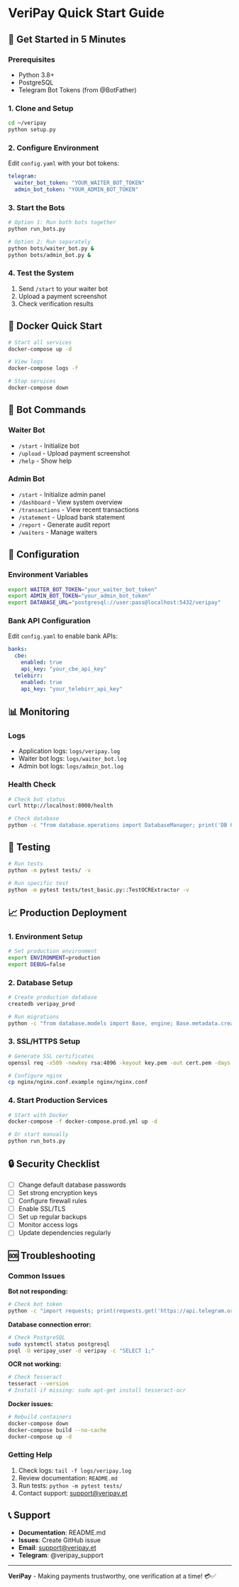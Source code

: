 # VeriPay Quick Start Guide

## 🚀 Get Started in 5 Minutes

### Prerequisites
- Python 3.8+
- PostgreSQL
- Telegram Bot Tokens (from @BotFather)

### 1. Clone and Setup
```bash
cd ~/veripay
python setup.py
```

### 2. Configure Environment
Edit `config.yaml` with your bot tokens:
```yaml
telegram:
  waiter_bot_token: "YOUR_WAITER_BOT_TOKEN"
  admin_bot_token: "YOUR_ADMIN_BOT_TOKEN"
```

### 3. Start the Bots
```bash
# Option 1: Run both bots together
python run_bots.py

# Option 2: Run separately
python bots/waiter_bot.py &
python bots/admin_bot.py &
```

### 4. Test the System
1. Send `/start` to your waiter bot
2. Upload a payment screenshot
3. Check verification results

## 🐳 Docker Quick Start

```bash
# Start all services
docker-compose up -d

# View logs
docker-compose logs -f

# Stop services
docker-compose down
```

## 📱 Bot Commands

### Waiter Bot
- `/start` - Initialize bot
- `/upload` - Upload payment screenshot
- `/help` - Show help

### Admin Bot
- `/start` - Initialize admin panel
- `/dashboard` - View system overview
- `/transactions` - View recent transactions
- `/statement` - Upload bank statement
- `/report` - Generate audit report
- `/waiters` - Manage waiters

## 🔧 Configuration

### Environment Variables
```bash
export WAITER_BOT_TOKEN="your_waiter_bot_token"
export ADMIN_BOT_TOKEN="your_admin_bot_token"
export DATABASE_URL="postgresql://user:pass@localhost:5432/veripay"
```

### Bank API Configuration
Edit `config.yaml` to enable bank APIs:
```yaml
banks:
  cbe:
    enabled: true
    api_key: "your_cbe_api_key"
  telebirr:
    enabled: true
    api_key: "your_telebirr_api_key"
```

## 📊 Monitoring

### Logs
- Application logs: `logs/veripay.log`
- Waiter bot logs: `logs/waiter_bot.log`
- Admin bot logs: `logs/admin_bot.log`

### Health Check
```bash
# Check bot status
curl http://localhost:8000/health

# Check database
python -c "from database.operations import DatabaseManager; print('DB OK')"
```

## 🧪 Testing

```bash
# Run tests
python -m pytest tests/ -v

# Run specific test
python -m pytest tests/test_basic.py::TestOCRExtractor -v
```

## 📈 Production Deployment

### 1. Environment Setup
```bash
# Set production environment
export ENVIRONMENT=production
export DEBUG=false
```

### 2. Database Setup
```bash
# Create production database
createdb veripay_prod

# Run migrations
python -c "from database.models import Base, engine; Base.metadata.create_all(engine)"
```

### 3. SSL/HTTPS Setup
```bash
# Generate SSL certificates
openssl req -x509 -newkey rsa:4096 -keyout key.pem -out cert.pem -days 365 -nodes

# Configure nginx
cp nginx/nginx.conf.example nginx/nginx.conf
```

### 4. Start Production Services
```bash
# Start with Docker
docker-compose -f docker-compose.prod.yml up -d

# Or start manually
python run_bots.py
```

## 🔒 Security Checklist

- [ ] Change default database passwords
- [ ] Set strong encryption keys
- [ ] Configure firewall rules
- [ ] Enable SSL/TLS
- [ ] Set up regular backups
- [ ] Monitor access logs
- [ ] Update dependencies regularly

## 🆘 Troubleshooting

### Common Issues

**Bot not responding:**
```bash
# Check bot token
python -c "import requests; print(requests.get('https://api.telegram.org/bot<TOKEN>/getMe').json())"
```

**Database connection error:**
```bash
# Check PostgreSQL
sudo systemctl status postgresql
psql -U veripay_user -d veripay -c "SELECT 1;"
```

**OCR not working:**
```bash
# Check Tesseract
tesseract --version
# Install if missing: sudo apt-get install tesseract-ocr
```

**Docker issues:**
```bash
# Rebuild containers
docker-compose down
docker-compose build --no-cache
docker-compose up -d
```

### Getting Help

1. Check logs: `tail -f logs/veripay.log`
2. Review documentation: `README.md`
3. Run tests: `python -m pytest tests/`
4. Contact support: support@veripay.et

## 📞 Support

- **Documentation**: README.md
- **Issues**: Create GitHub issue
- **Email**: support@veripay.et
- **Telegram**: @veripay_support

---

**VeriPay** - Making payments trustworthy, one verification at a time! 💳✅ 